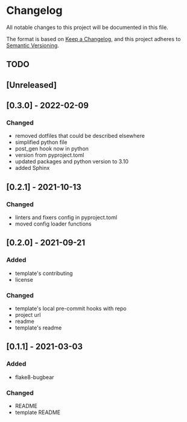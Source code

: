 # Changelog

All notable changes to this project will be documented in this file.

The format is based on [Keep a Changelog](https://keepachangelog.com/en/1.0.0/),
and this project adheres to [Semantic Versioning](https://semver.org/spec/v2.0.0.html).

## TODO

## [Unreleased]

## [0.3.0] - 2022-02-09

### Changed

+ removed dotfiles that could be described elsewhere
+ simplified python file
+ post_gen hook now in python
+ version from pyproject.toml
+ updated packages and python version to 3.10
+ added Sphinx

## [0.2.1] - 2021-10-13

### Changed

+ linters and fixers config in pyproject.toml
+ moved config loader functions

## [0.2.0] - 2021-09-21

### Added

+ template's contributing
+ license

### Changed

+ template's local pre-commit hooks with repo
+ project url
+ readme
+ template's readme

## [0.1.1] - 2021-03-03

### Added

+ flake8-bugbear

### Changed

+ README
+ template README
